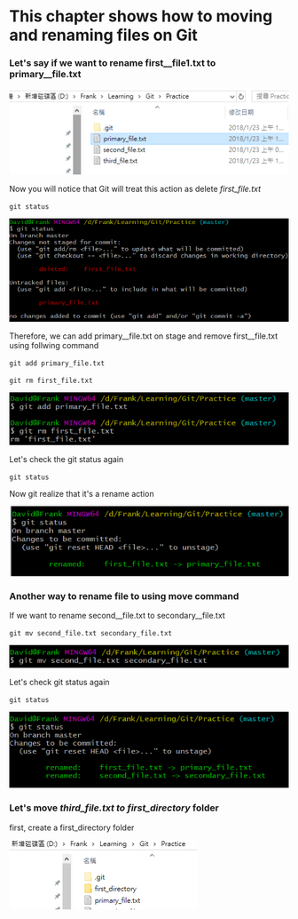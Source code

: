# This chapter shows how to moving and renaming files on Git



### Let's say if we want to rename first\_\_file1.txt to primary\_\_file.txt

![](/assets/rename)

Now you will notice that Git will treat this action as delete _first\_file.txt_

`git status`

![](/assets/GitRenameCheck)

Therefore, we can add primary\_\_file.txt on stage and remove first\_\_file.txt using follwing command

`git add primary_file.txt`

`git rm first_file.txt`

![](/assets/addRevmoe)

Let's check the git status again

`git status`

Now git realize that it's a rename action

![](/assets/checkagain)

### Another way to rename file to using move command

If we want to rename second\_\_file.txt to secondary\_\_file.txt

`git mv second_file.txt secondary_file.txt`

![](/assets/move)

Let's check git status again

`git status`

![](/assets/mvStatus)



### Let's move _third\_file.txt to first\_directory_ folder

first, create a first\_directory folder

![](/assets/createFolder)





